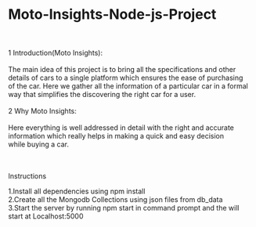 # Moto-Insights-Node-js-Project<br /><br />
1 Introduction(Moto Insights):<br/><br/>
The main idea of this project is to bring all the specifications and other<br/>
details of cars to a single platform which ensures the ease of purchasing<br/>
of the car. Here we gather all the information of a particular car in a formal<br/>
way that simplifies the discovering the right car for a user.<br/><br/>
2 Why Moto Insights:<br/><br/>
Here everything is well addressed in detail with the right and accurate<br/>
information which really helps in making a quick and easy decision<br/>
while buying a car.<br/><br/><br/>

Instructions


1.Install all dependencies using npm install<br />
2.Create all the Mongodb Collections using json files from db_data<br />
3.Start the server by running npm start in command prompt and the will start at Localhost:5000
